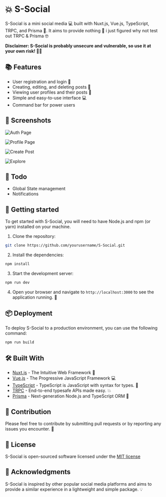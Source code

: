 # 💥 S-Social

S-Social is a mini social media 💻 built with Nuxt.js, Vue.js, TypeScript, TRPC, and Prisma 🚀. It aims to provide nothing 🤣 i just figured why not test out TRPC & Prisma 🤓

**Disclaimer: S-Social is probably unsecure and vulnerable, so use it at your own risk! 🚨💥**

## 📚 Features

- User registration and login 🔐
- Creating, editing, and deleting posts 📝
- Viewing user profiles and their posts 👥
- Simple and easy-to-use interface 💻
- Command bar for power users

## 📸 Screenshots

![Auth Page](https://imgur.com/nkCh114.png "Auth Page")

![Profile Page](https://imgur.com/40svL83.png "Profile Page")

![Create Post](https://imgur.com/vhAmR4j.png "CreatePost")

![Explore](https://imgur.com/1W8k1eM.png "Explore Page")

## 📝 Todo

- Global State management
- Notifications

## 🚀 Getting started

To get started with S-Social, you will need to have Node.js and npm (or yarn) installed on your machine.

1. Clone the repository:

```bash
git clone https://github.com/yourusername/S-Social.git
```

2. Install the dependencies:

```bash
npm install
```

3. Start the development server:

```bash
npm run dev
```

4. Open your browser and navigate to `http://localhost:3000` to see the application running. 🚀

## 📦 Deployment

To deploy S-Social to a production environment, you can use the following command:

```bash
npm run build
```

## 🛠️ Built With

- [Nuxt.js](https://nuxtjs.org/) - The Intuitive Web Framework 🚀
- [Vue.js](https://vuejs.org/) - The Progressive JavaScript Framework 💻
- [TypeScript](https://www.typescriptlang.org/) - TypeScript is JavaScript with syntax for types. 💬
- [TRPC](https://trpc.io/) - End-to-end typesafe APIs made easy. 💥
- [Prisma](https://www.prisma.io/) - Next-generation Node.js and TypeScript ORM 🚀

## 🤝 Contribution

Please feel free to contribute by submitting pull requests or by reporting any issues you encounter. 🤝

## 📜 License

S-Social is open-sourced software licensed under the [MIT license](https://opensource.org/licenses/MIT)

## 🙌 Acknowledgments

S-Social is inspired by other popular social media platforms and aims to provide a similar experience in a lightweight and simple package. 💡
